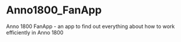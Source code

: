 # Anno1800_FanApp
Anno 1800 FanApp - an app to find out everything about how to work efficiently in Anno 1800

